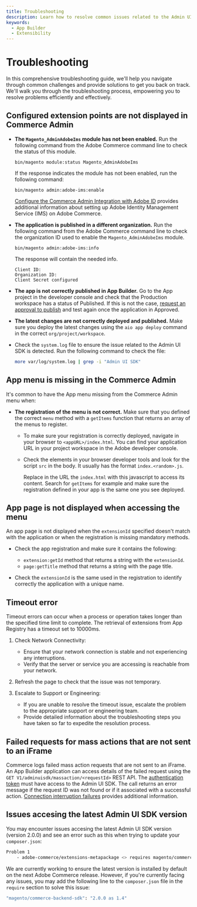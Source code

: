 ```yaml
---
title: Troubleshooting
description: Learn how to resolve common issues related to the Admin UI SDK.
keywords:
  - App Builder
  - Extensibility
---
```


# Troubleshooting

In this comprehensive troubleshooting guide, we'll help you navigate through common challenges and provide solutions to get you back on track. We'll walk you through the troubleshooting process, empowering you to resolve problems efficiently and effectively.

## Configured extension points are not displayed in Commerce Admin

*  **The `Magento_AdminAdobeIms` module has not been enabled.** Run the following command from the Adobe Commerce command line to check the status of this module.

   `bin/magento module:status Magento_AdminAdobeIms`

   If the response indicates the module has not been enabled, run the following command:

   `bin/magento admin:adobe-ims:enable`

   [Configure the Commerce Admin Integration with Adobe ID](https://experienceleague.adobe.com/docs/commerce-admin/start/admin/ims/adobe-ims-config.html#) provides additional information about setting up Adobe Identity Management Service (IMS) on Adobe Commerce.

* **The application is published in a different organization.** Run the following command from the Adobe Commerce command line to check the organization ID used to enable the `Magento_AdminAdobeIms` module.

   `bin/magento admin:adobe-ims:info`

   The response will contain the needed info.

   ```terminal
   Client ID:
   Organization ID:
   Client Secret configured
   ```

*  **The app is not correctly published in App Builder.** Go to the App project in the developer console and check that the Production workspace has a status of Published. If this is not the case, [request an approval to publish](./publish.md) and test again once the application in Approved.

*  **The latest changes are not correctly deployed and published.** Make sure you deploy the latest changes using  the `aio app deploy` command in the correct `org/project/workspace`.

* Check the `system.log` file to ensure the issue related to the Admin UI SDK is detected. Run the following command to check the file:

   ```bash
   more var/log/system.log | grep -i "Admin UI SDK"
   ```

## App menu is missing in the Commerce Admin

It's common to have the App menu missing from the Commerce Admin menu when:

*  **The registration of the menu is not correct.** Make sure that you defined the correct `menu` method with a `getItems` function that returns an array of the menus to register.

   *  To make sure your registration is correctly deployed, navigate in your browser to `<appURL>/index.html`. You can find your application URL in your project workspace in the Adobe developer console.

   *  Check the elements in your browser developer tools and look for the script `src` in the body. It usually has the format `index.<random>.js`.

      Replace in the URL the `index.html` with this javascript to access its content. Search for `getItems` for example and make sure the registration defined in your app is the same one you see deployed.

## App page is not displayed when accessing the menu

An app page is not displayed when the `extensionId` specified doesn't match with the application or when the registration is missing mandatory methods.

*  Check the app registration and make sure it contains the following:

   *  `extension:getId` method that returns a string with the `extensionId`.
   *  `page:getTitle` method that returns a string with the page title.

*  Check the `extensionId` is the same used in the registration to identify correctly the application with a unique name.

## Timeout error

Timeout errors can occur when a process or operation takes longer than the specified time limit to complete. The retrieval of extensions from App Registry has a timeout set to 10000ms.

1. Check Network Connectivity:

   *  Ensure that your network connection is stable and not experiencing any interruptions.
   *  Verify that the server or service you are accessing is reachable from your network.

2. Refresh the page to check that the issue was not temporary.

3. Escalate to Support or Engineering:

   *  If you are unable to resolve the timeout issue, escalate the problem to the appropriate support or engineering team.
   *  Provide detailed information about the troubleshooting steps you have taken so far to expedite the resolution process.

## Failed requests for mass actions that are not sent to an iFrame

Commerce logs failed mass action requests that are not sent to an iFrame. An App Builder application can access details of the failed request using the `GET V1/adminuisdk/massaction/<requestId>` REST API. The [authentication token](https://developer.adobe.com/commerce/webapi/get-started/authentication/gs-authentication-token/) must have access to the Admin UI SDK. The call returns an error message if the request ID was not found or if it associated with a successful action. [Connection interruption failures](./extension-points/index.md#connection-interruption-failures) provides additional information.

## Issues accesing the latest Admin UI SDK version 

You may encounter issues accesing the latest Admin UI SDK version (version 2.0.0) and see an error such as this when trying to update your `composer.json`:

``` bash 
Problem 1
    - adobe-commerce/extensions-metapackage <> requires magento/commerce-backend-sdk ^1.3 -> found magento/commerce-backend-sdk[...] but it conflicts with your root composer.json require (2.*).
```
We are currently working to ensure the latest version is installed by default on the next Adobe Commerce release. However, if you're currently facing any issues, you may add the following line to the `composer.json` file in the `require` section to solve this issue:

   ```bash
   "magento/commerce-backend-sdk": "2.0.0 as 1.4"
   ```